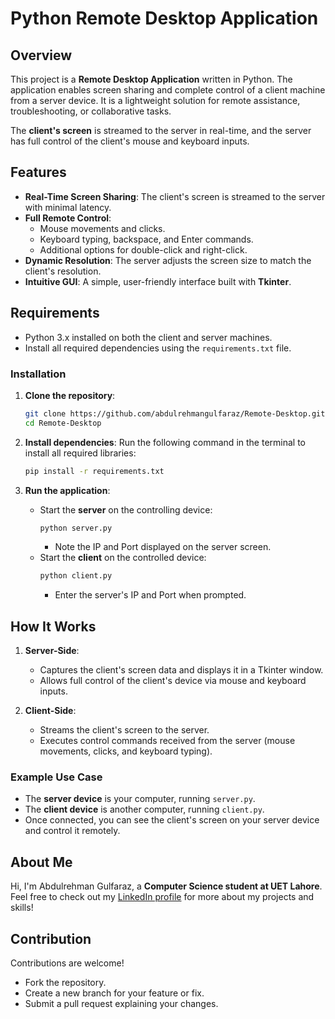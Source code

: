 # Python Remote Desktop Application

## Overview
This project is a **Remote Desktop Application** written in Python. The application enables screen sharing and complete control of a client machine from a server device. It is a lightweight solution for remote assistance, troubleshooting, or collaborative tasks.

The **client's screen** is streamed to the server in real-time, and the server has full control of the client's mouse and keyboard inputs.

## Features
- **Real-Time Screen Sharing**: The client's screen is streamed to the server with minimal latency.
- **Full Remote Control**:
  - Mouse movements and clicks.
  - Keyboard typing, backspace, and Enter commands.
  - Additional options for double-click and right-click.
- **Dynamic Resolution**: The server adjusts the screen size to match the client's resolution.
- **Intuitive GUI**: A simple, user-friendly interface built with **Tkinter**.

## Requirements
- Python 3.x installed on both the client and server machines.
- Install all required dependencies using the `requirements.txt` file.

### Installation

1. **Clone the repository**:
   ```bash
   git clone https://github.com/abdulrehmangulfaraz/Remote-Desktop.git
   cd Remote-Desktop
   ```

2. **Install dependencies**:
   Run the following command in the terminal to install all required libraries:
   ```bash
   pip install -r requirements.txt
   ```

3. **Run the application**:
   - Start the **server** on the controlling device:
     ```bash
     python server.py
     ```
     - Note the IP and Port displayed on the server screen.
   - Start the **client** on the controlled device:
     ```bash
     python client.py
     ```
     - Enter the server's IP and Port when prompted.

## How It Works
1. **Server-Side**:
   - Captures the client's screen data and displays it in a Tkinter window.
   - Allows full control of the client's device via mouse and keyboard inputs.

2. **Client-Side**:
   - Streams the client's screen to the server.
   - Executes control commands received from the server (mouse movements, clicks, and keyboard typing).

### Example Use Case
- The **server device** is your computer, running `server.py`.
- The **client device** is another computer, running `client.py`.
- Once connected, you can see the client's screen on your server device and control it remotely.


## About Me
Hi, I'm Abdulrehman Gulfaraz, a **Computer Science student at UET Lahore**.
Feel free to check out my [LinkedIn profile](https://www.linkedin.com/in/abdulrehman-gulfaraz) for more about my projects and skills!

## Contribution
Contributions are welcome!
- Fork the repository.
- Create a new branch for your feature or fix.
- Submit a pull request explaining your changes.


